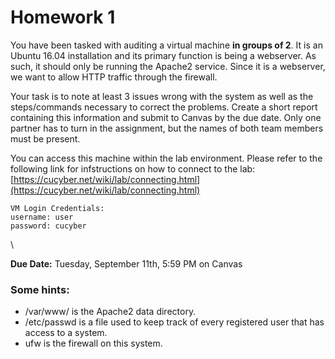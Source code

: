 # Homework 1

You have been tasked with auditing a virtual machine **in groups of 2**. It is an Ubuntu 16.04 installation and its primary function is being a webserver. As such, it should only be running the Apache2 service. Since it is a webserver, we want to allow HTTP traffic through the firewall.


Your task is to note at least 3 issues wrong with the system as well as the steps/commands necessary to correct the problems. Create a short report containing this information and submit to Canvas by the due date. Only one partner has to turn in the assignment, but the names of both team members must be present.


You can access this machine within the lab environment. Please refer to the following link for infstructions on how to connect to the lab: [https://cucyber.net/wiki/lab/connecting.html](https://cucyber.net/wiki/lab/connecting.html)

```
VM Login Credentials:
username: user
password: cucyber
```
\ 

**Due Date:** Tuesday, September 11th, 5:59 PM on Canvas

### Some hints:
* /var/www/ is the Apache2 data directory.
* /etc/passwd is a file used to keep track of every registered user that has access to a system. 
* ufw is the firewall on this system.

